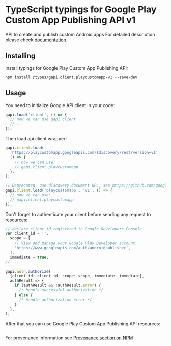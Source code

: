 # TypeScript typings for Google Play Custom App Publishing API v1

API to create and publish custom Android apps
For detailed description please check [documentation](https://developers.google.com/android/work/play/custom-app-api/).

## Installing

Install typings for Google Play Custom App Publishing API:

```
npm install @types/gapi.client.playcustomapp-v1 --save-dev
```

## Usage

You need to initialize Google API client in your code:

```typescript
gapi.load('client', () => {
  // now we can use gapi.client
  // ...
});
```

Then load api client wrapper:

```typescript
gapi.client.load(
  'https://playcustomapp.googleapis.com/$discovery/rest?version=v1',
  () => {
    // now we can use:
    // gapi.client.playcustomapp
  },
);
```

```typescript
// Deprecated, use discovery document URL, see https://github.com/google/google-api-javascript-client/blob/master/docs/reference.md#----gapiclientloadname----version----callback--
gapi.client.load('playcustomapp', 'v1', () => {
  // now we can use:
  // gapi.client.playcustomapp
});
```

Don't forget to authenticate your client before sending any request to resources:

```typescript
// declare client_id registered in Google Developers Console
var client_id = '',
  scope = [
    // View and manage your Google Play Developer account
    'https://www.googleapis.com/auth/androidpublisher',
  ],
  immediate = true;
// ...

gapi.auth.authorize(
  {client_id: client_id, scope: scope, immediate: immediate},
  authResult => {
    if (authResult && !authResult.error) {
      /* handle successful authorization */
    } else {
      /* handle authorization error */
    }
  },
);
```

After that you can use Google Play Custom App Publishing API resources: <!-- TODO: make this work for multiple namespaces -->

```typescript

```

For provenance information see [Provenance section on NPM](https://www.npmjs.com/package/@maxim_mazurok/gapi.client.playcustomapp-v1#Provenance:~:text=none-,Provenance,-Built%20and%20signed)
